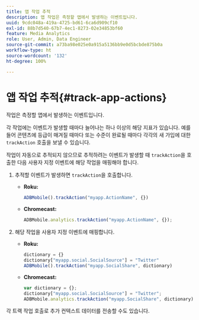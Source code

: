 ```yaml
---
title: 앱 작업 추적
description: 앱 작업은 측정할 앱에서 발생하는 이벤트입니다.
uuid: 9cdc048a-419a-4725-bd61-6ca6d909cf10
exl-id: 88b7d540-67b7-4ec1-8273-02e34853bf60
feature: Media Analytics
role: User, Admin, Data Engineer
source-git-commit: a73ba98e025e0a915a5136bb9e0d5bcbde875b0a
workflow-type: ht
source-wordcount: '132'
ht-degree: 100%

---
```


# 앱 작업 추적{#track-app-actions}

작업은 측정할 앱에서 발생하는 이벤트입니다.

각 작업에는 이벤트가 발생할 때마다 늘어나는 하나 이상의 해당 지표가 있습니다. 예를 들어 콘텐츠에 등급이 매겨질 때마다 또는 수준이 완료될 때마다 각각의 새 가입에 대한 `trackAction` 호출을 보낼 수 있습니다.

작업이 자동으로 추적되지 않으므로 추적하려는 이벤트가 발생할 때 `trackAction`을 호출한 다음 사용자 지정 이벤트에 해당 작업을 매핑해야 합니다.

1. 추적할 이벤트가 발생하면 `trackAction`을 호출합니다.

   * **Roku:**

      ```js
      ADBMobile().trackAction("myapp.ActionName", {})
      ```

   * **Chromecast:**

      ```js
      ADBMobile.analytics.trackAction("myapp.ActionName", {});
      ```

1. 해당 작업을 사용자 지정 이벤트에 매핑합니다.

   * **Roku:**

      ```js
      dictionary = {} 
      dictionary["myapp.social.SocialSource"] = "Twitter"  
      ADBMobile().trackAction("myapp.SocialShare", dictionary)
      ```

   * **Chromecast:**

      ```js
      var dictionary = {}; 
      dictionary["myapp.social.SocialSource"] = "Twitter"; 
      ADBMobile.analytics.trackAction("myapp.SocialShare", dictionary);
      ```

각 트랙 작업 호출로 추가 컨텍스트 데이터를 전송할 수도 있습니다.
